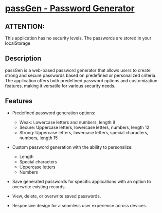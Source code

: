 # [passGen - Password Generator](https://o2thur.github.io/passwordGenerator)

## ATTENTION:
This application has no security levels. The passwords are stored in your localStorage.

## Description

passGen is a web-based password generator that allows users to create strong and secure passwords based on predefined or personalized criteria. The application offers both predefined password options and customization features, making it versatile for various security needs.

## Features

- Predefined password generation options:
  - Weak: Lowercase letters and numbers, length 8
  - Secure: Uppercase letters, lowercase letters, numbers, length 12
  - Strong: Uppercase letters, lowercase letters, special characters, numbers, length 15

- Custom password generation with the ability to personalize:
  - Length
  - Special characters
  - Uppercase letters
  - Numbers

- Save generated passwords for specific applications with an option to overwrite existing records.

- View, delete, or overwrite saved passwords.

- Responsive design for a seamless user experience across devices.

